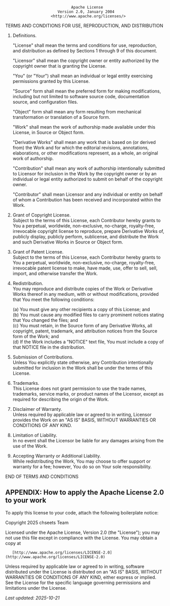                                  Apache License
                           Version 2.0, January 2004
                        <http://www.apache.org/licenses/>

TERMS AND CONDITIONS FOR USE, REPRODUCTION, AND DISTRIBUTION

1. Definitions.

   "License" shall mean the terms and conditions for use, reproduction,
   and distribution as defined by Sections 1 through 9 of this document.

   "Licensor" shall mean the copyright owner or entity authorized by
   the copyright owner that is granting the License.

   "You" (or "Your") shall mean an individual or legal entity
   exercising permissions granted by this License.

   "Source" form shall mean the preferred form for making modifications,
   including but not limited to software source code, documentation
   source, and configuration files.

   "Object" form shall mean any form resulting from mechanical
   transformation or translation of a Source form.

   "Work" shall mean the work of authorship made available under this
   License, in Source or Object form.

   "Derivative Works" shall mean any work that is based on (or derived
   from) the Work and for which the editorial revisions, annotations,
   elaborations, or other modifications represent, as a whole, an
   original work of authorship.

   "Contribution" shall mean any work of authorship intentionally
   submitted to Licensor for inclusion in the Work by the copyright
   owner or by an individual or legal entity authorized to submit on
   behalf of the copyright owner.

   "Contributor" shall mean Licensor and any individual or entity on
   behalf of whom a Contribution has been received and incorporated
   within the Work.

2. Grant of Copyright License.  
   Subject to the terms of this License, each Contributor hereby grants
   to You a perpetual, worldwide, non-exclusive, no-charge, royalty-free,
   irrevocable copyright license to reproduce, prepare Derivative Works
   of, publicly display, publicly perform, sublicense, and distribute the
   Work and such Derivative Works in Source or Object form.

3. Grant of Patent License.  
   Subject to the terms of this License, each Contributor hereby grants
   to You a perpetual, worldwide, non-exclusive, no-charge, royalty-free,
   irrevocable patent license to make, have made, use, offer to sell,
   sell, import, and otherwise transfer the Work.

4. Redistribution.  
   You may reproduce and distribute copies of the Work or Derivative
   Works thereof in any medium, with or without modifications, provided
   that You meet the following conditions:

   (a) You must give any other recipients a copy of this License; and  
   (b) You must cause any modified files to carry prominent notices
       stating that You changed the files; and  
   (c) You must retain, in the Source form of any Derivative Works, all
       copyright, patent, trademark, and attribution notices from the
       Source form of the Work; and  
   (d) If the Work includes a "NOTICE" text file, You must include a copy
       of that NOTICE file in the distribution.

5. Submission of Contributions.  
   Unless You explicitly state otherwise, any Contribution intentionally
   submitted for inclusion in the Work shall be under the terms of this
   License.

6. Trademarks.  
   This License does not grant permission to use the trade names,
   trademarks, service marks, or product names of the Licensor, except as
   required for describing the origin of the Work.

7. Disclaimer of Warranty.  
   Unless required by applicable law or agreed to in writing, Licensor
   provides the Work on an "AS IS" BASIS, WITHOUT WARRANTIES OR
   CONDITIONS OF ANY KIND.

8. Limitation of Liability.  
   In no event shall the Licensor be liable for any damages arising from
   the use of the Work.

9. Accepting Warranty or Additional Liability.  
   While redistributing the Work, You may choose to offer support or
   warranty for a fee; however, You do so on Your sole responsibility.

END OF TERMS AND CONDITIONS

APPENDIX: How to apply the Apache License 2.0 to your work
----------------------------------------------------------

To apply this license to your code, attach the following boilerplate notice:

   Copyright 2025 chseets Team

   Licensed under the Apache License, Version 2.0 (the "License");
   you may not use this file except in compliance with the License.
   You may obtain a copy at

       [http://www.apache.org/licenses/LICENSE-2.0](http://www.apache.org/licenses/LICENSE-2.0)

   Unless required by applicable law or agreed to in writing, software
   distributed under the License is distributed on an "AS IS" BASIS,
   WITHOUT WARRANTIES OR CONDITIONS OF ANY KIND,
   either express or implied.  See the License for the specific language
   governing permissions and limitations under the License.

_Last updated: 2025-10-21_
